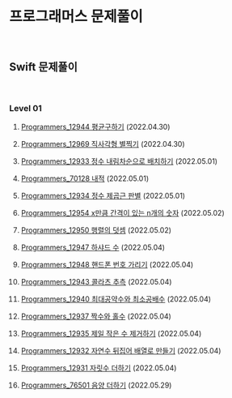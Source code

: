 # 프로그래머스 문제풀이

<br/>

## Swift 문제풀이

<br/>

### Level 01

1. [Programmers_12944 평균구하기](https://programmers.co.kr/learn/courses/30/lessons/12944?language=swift) (2022.04.30)

2. [Programmers_12969 직사각형 별찍기](https://programmers.co.kr/learn/courses/30/lessons/12969?language=swift) (2022.04.30)

3. [Programmers_12933 정수 내림차순으로 배치하기](https://programmers.co.kr/learn/courses/30/lessons/12933?language=swift) (2022.05.01)

4. [Programmers_70128 내적](https://programmers.co.kr/learn/courses/30/lessons/70128?language=swift) (2022.05.01)

5. [Programmers_12934 정수 제곱근 판별](https://programmers.co.kr/learn/courses/30/lessons/12934?language=swift) (2022.05.01)

6. [Programmers_12954 x만큼 간격이 있는 n개의 숫자](https://programmers.co.kr/learn/courses/30/lessons/12954?language=swift) (2022.05.02)

7. [Programmers_12950 행렬의 덧셈](https://programmers.co.kr/learn/courses/30/lessons/12950?language=swift#) (2022.05.02)

8. [Programmers_12947 하샤드 수](https://programmers.co.kr/learn/courses/30/lessons/12947) (2022.05.04)

9. [Programmers_12948 핸드폰 번호 가리기](https://programmers.co.kr/learn/courses/30/lessons/12948) (2022.05.04)

10. [Programmers_12943 콜라츠 추측](https://programmers.co.kr/learn/courses/30/lessons/12943) (2022.05.04)

11. [Programmers_12940 최대공약수와 최소공배수](https://programmers.co.kr/learn/courses/30/lessons/12940) (2022.05.04)

12. [Programmers_12937 짝수와 홀수](https://programmers.co.kr/learn/courses/30/lessons/12937) (2022.05.04)

13. [Programmers_12935 제일 작은 수 제거하기](https://programmers.co.kr/learn/courses/30/lessons/12935) (2022.05.04)

14. [Programmers_12932 자연수 뒤집어 배열로 만들기](https://programmers.co.kr/learn/courses/30/lessons/12932) (2022.05.04)

15. [Programmers_12931 자릿수 더하기](https://programmers.co.kr/learn/courses/30/lessons/12931) (2022.05.04)

16. [Programmers_76501 음양 더하기](https://programmers.co.kr/learn/courses/30/lessons/76501?language=swift) (2022.05.29)